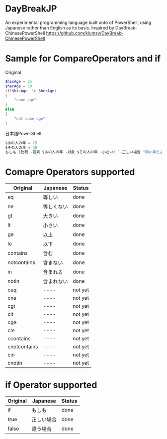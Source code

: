 DayBreakJP
==========

An experimental programming language built onto of PowerShell, using Japanese rather than English as its basis. Inspired by DayBreak-ChinesePowerShell https://github.com/klumsy/DayBreak-ChinesePowerShell

# Sample for CompareOperators and if

Original

```PowerShell
$hisAge = 25
$herAge = 30
if($hisAge -le $herAge)
{
	"same age"
}
else
{
	"not same age"
}
```

日本語PowerShell
```PowerShell
$あの人の年 = 25
$その人の年 = 30
もしも {比較 -要素 $あの人の年 -対象 $その人の年 -小さい} `-正しい場合 "同い年だよ" -違う場合 "年ちがっちゃった....."
```

# Comapre Operators supported

|Original|Japanese|Status|
|----|----|----|
|eq          |等しい    |done|
|ne          |等しくない  |done|
|gt          |大きい    |done|
|lt          |小さい    |done|
|ge          |以上     |done|
|le          |以下     |done|
|contains    |含む     |done|
|notcontains |含まない  |done|
|in          |含まれる  |done|
|notin       |含まれない |done|
|ceq         |----    |not yet|
|cne         |----    |not yet|
|cgt         |----    |not yet|
|clt         |----    |not yet|
|cge         |----    |not yet|
|cle         |----    |not yet|
|ccontains   |----    |not yet|
|cnotcontains|----    |not yet|
|cin         |----    |not yet|
|cnotin      |----    |not yet|

# if Operator supported

|Original|Japanese|Status|
|----|----|----|
|if          |もしも     |done|
|true        |正しい場合 |done|
|false       |違う場合   |done|
